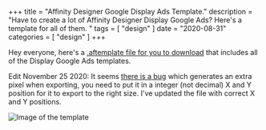 +++
title = "Affinity Designer Google Display Ads Template."
description = "Have to create a lot of Affinity Designer Display Google Ads? Here's a template for all of them. "
tags = [
    "design"
]
date = "2020-08-31"
categories = [
    "design"
]
+++

Hey everyone, here's a [.aftemplate file for you to download](https://github.com/danielsada/danielsada.tech/blob/master/static/GoogleAds.aftemplate?raw=true) that includes all of the Display Google Ads templates.

Edit November 25 2020: It seems [there is a bug](https://forum.affinity.serif.com/index.php?/topic/68338-1-extra-pixel-when-exporting/) which generates an extra pixel when exporting, you need to put it in a integer (not decimal) X and Y position for it to export to the right size. I've updated the file with correct X and Y positions.

![Image of the template](/images/blog/afdesigner.png)

